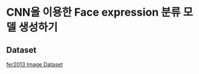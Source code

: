 # CNN을 이용한 Face expression 분류 모델 생성하기

## Dataset 
 [fer2013 Image Dataset](https://www.kaggle.com/aspiring1/fer2013-images)
